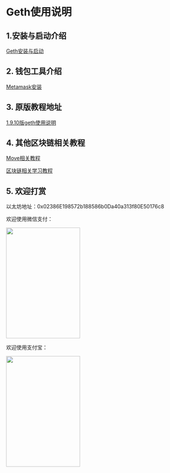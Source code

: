 # Geth使用说明

## 1.安装与启动介绍

[Geth安装与启动](./Geth安装与启动.md)



## 2. 钱包工具介绍

[Metamask安装](./metamask-install.md)

## 3. 原版教程地址

[1.9.10版geth使用说明](./v1.9.10/README.md)

## 4. 其他区块链相关教程

[Move相关教程](https://github.com/aptoseden/move-tutorial)

[区块链相关学习教程](https://github.com/yekai1003/blockchain-tutorial)

## 5. 欢迎打赏

以太坊地址：0x02386E198572b188586b0Da40a313f80E50176c8

欢迎使用微信支付：


<img src="https://user-images.githubusercontent.com/18655716/203792595-2e46ff9e-db01-42a2-856e-c97f01d3ad42.png" width = "200" height = "300" alt="" align=center />

欢迎使用支付宝：

<img src="https://user-images.githubusercontent.com/18655716/203798038-839208af-a1b9-4a80-9111-02608359ff9d.png" width = "200" height = "300" alt="" align=center />


